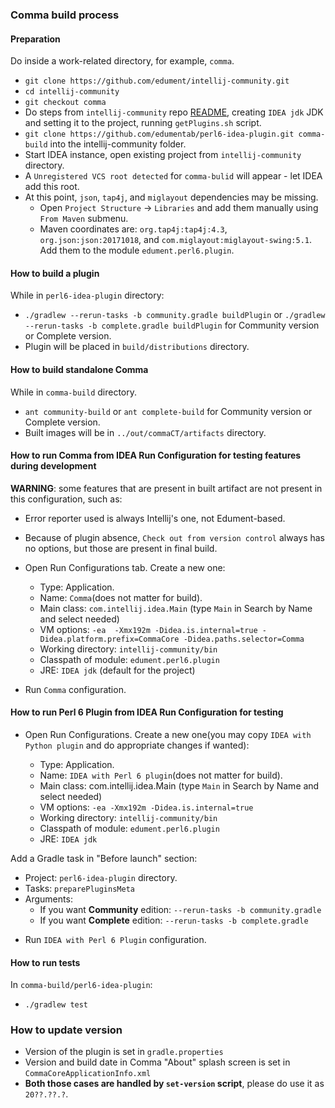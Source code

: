 ### Comma build process

#### Preparation

Do inside a work-related directory, for example, `comma`.
* `git clone https://github.com/edument/intellij-community.git`
* `cd intellij-community`
* `git checkout comma`
* Do steps from `intellij-community` repo [README](https://github.com/JetBrains/intellij-community/#opening-the-intellij-source-code-for-build), creating `IDEA jdk` JDK and setting it to the project, running `getPlugins.sh` script.
* `git clone https://github.com/edumentab/perl6-idea-plugin.git comma-build` into the intellij-community folder.
* Start IDEA instance, open existing project from `intellij-community` directory.
* A `Unregistered VCS root detected` for `comma-bulid` will appear - let IDEA add this root.
* At this point, `json`, `tap4j`, and `miglayout` dependencies may be missing.
  * Open `Project Structure` -> `Libraries` and add them manually using `From Maven` submenu.
  * Maven coordinates are: `org.tap4j:tap4j:4.3`, `org.json:json:20171018`, and `com.miglayout:miglayout-swing:5.1`. Add them to the module `edument.perl6.plugin`.

#### How to build a plugin

While in `perl6-idea-plugin` directory:
* `./gradlew --rerun-tasks -b community.gradle buildPlugin` or `./gradlew --rerun-tasks -b complete.gradle buildPlugin` for Community version or Complete version.
* Plugin will be placed in `build/distributions` directory.

#### How to build standalone Comma

While in `comma-build` directory.
* `ant community-build` or `ant complete-build` for Community version or Complete version.
* Built images will be in `../out/commaCT/artifacts` directory.

#### How to run Comma from IDEA Run Configuration for testing features during development

**WARNING**: some features that are present in built artifact are not present in this configuration, such as:

* Error reporter used is always Intellij's one, not Edument-based. 
* Because of plugin absence, `Check out from version control` always has no options, but those are present in final build.

* Open Run Configurations tab. Create a new one:
  - Type: Application.
  - Name: `Comma`(does not matter for build).
  - Main class: `com.intellij.idea.Main` (type `Main` in Search by Name and select needed)
  - VM options: `-ea  -Xmx192m -Didea.is.internal=true -Didea.platform.prefix=CommaCore -Didea.paths.selector=Comma`
  - Working directory: `intellij-community/bin`
  - Classpath of module: `edument.perl6.plugin`
  - JRE: `IDEA jdk` (default for the project)

* Run `Comma` configuration.

#### How to run Perl 6 Plugin from IDEA Run Configuration for testing

* Open Run Configurations. Create a new one(you may copy `IDEA with Python plugin` and do appropriate changes if wanted):

  - Type: Application.
  - Name: `IDEA with Perl 6 plugin`(does not matter for build).
  - Main class: com.intellij.idea.Main (type `Main` in Search by Name and select needed)
  - VM options: `-ea -Xmx192m -Didea.is.internal=true`
  - Working directory: `intellij-community/bin`
  - Classpath of module: `edument.perl6.plugin`
  - JRE: `IDEA jdk`

Add a Gradle task in "Before launch" section:

  - Project: `perl6-idea-plugin` directory.
  - Tasks: `preparePluginsMeta`
  - Arguments:
    - If you want **Community** edition: `--rerun-tasks -b community.gradle`
    - If you want **Complete** edition: `--rerun-tasks -b complete.gradle`

* Run `IDEA with Perl 6 Plugin` configuration.

#### How to run tests

In `comma-build/perl6-idea-plugin`:
* `./gradlew test`

### How to update version

-  Version of the plugin is set in `gradle.properties`
- Version and build date in Comma "About" splash screen is set in `CommaCoreApplicationInfo.xml`
- **Both those cases are handled by `set-version` script**, please do use it as `20??.??.?`.
